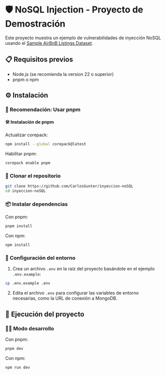 # 🛡️ NoSQL Injection - Proyecto de Demostración

Este proyecto muestra un ejemplo de vulnerabilidades de inyección NoSQL usando el [Sample AirBnB Listings Dataset](https://www.mongodb.com/docs/atlas/sample-data/sample-airbnb/).

## 📋 Requisitos previos

- Node.js (se recomienda la version 22 o superior)
- pnpm o npm

## ⚙️ Instalación

### 📌 Recomendación: Usar pnpm

#### 🛠️ Instalación de pnpm

Actualizar corepack:
```bash
npm install --global corepack@latest
```

Habilitar pnpm:
```bash
corepack enable pnpm
```

### 📂 Clonar el repositorio

```bash
git clone https://github.com/CarlosGunter/inyeccion-noSQL
cd inyeccion-noSQL
```

### 📦 Instalar dependencias

Con pnpm:
```bash
pnpm install
```

Con npm:
```bash
npm install
```

### 📝 Configuración del entorno

1. Crea un archivo `.env` en la raíz del proyecto basándote en el ejemplo `.env.example`:

```bash
cp .env.example .env
```

2. Edita el archivo `.env` para configurar las variables de entorno necesarias, como la URL de conexión a MongoDB.

## 🚀 Ejecución del proyecto

### 🧑‍💻 Modo desarrollo

Con pnpm:
```bash
pnpm dev
```

Con npm:
```bash
npm run dev
```
